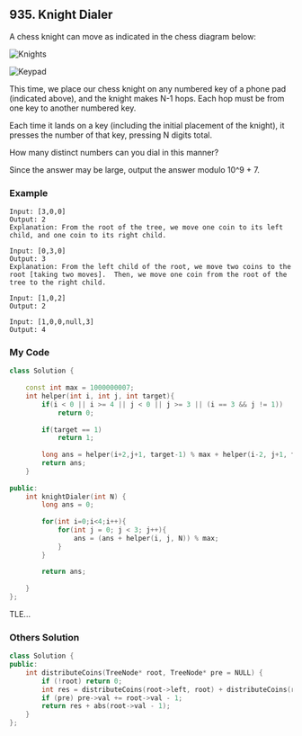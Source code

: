 ## 935. Knight Dialer

A chess knight can move as indicated in the chess diagram below:   

![Knights](https://assets.leetcode.com/uploads/2018/10/12/knight.png "Knights")

![Keypad](https://assets.leetcode.com/uploads/2018/10/30/keypad.png "Keypad")


This time, we place our chess knight on any numbered key of a phone pad (indicated above), and the knight makes N-1 hops.  Each hop must be from one key to another numbered key.

Each time it lands on a key (including the initial placement of the knight), it presses the number of that key, pressing N digits total.

How many distinct numbers can you dial in this manner?

Since the answer may be large, output the answer modulo 10^9 + 7.


### Example
```
Input: [3,0,0]
Output: 2
Explanation: From the root of the tree, we move one coin to its left child, and one coin to its right child.

Input: [0,3,0]
Output: 3
Explanation: From the left child of the root, we move two coins to the root [taking two moves].  Then, we move one coin from the root of the tree to the right child.

Input: [1,0,2]
Output: 2

Input: [1,0,0,null,3]
Output: 4
```

### My Code
```C++
class Solution {
    
    const int max = 1000000007;
    int helper(int i, int j, int target){
        if(i < 0 || i >= 4 || j < 0 || j >= 3 || (i == 3 && j != 1))
            return 0;
        
        if(target == 1)
            return 1;
        
        long ans = helper(i+2,j+1, target-1) % max + helper(i-2, j+1, target-1) % max + helper(i+2, j-1, target-1) % max + helper(i-2, j-1, target-1) % max + helper(i+1, j+2, target-1) % max + helper(i+1, j-2, target-1) % max + helper(i-1, j+2, target-1) % max + helper(i-1, j-2, target-1) % max;
        return ans;
    }
        
public:
    int knightDialer(int N) {
        long ans = 0;
        
        for(int i=0;i<4;i++){
            for(int j = 0; j < 3; j++){
                ans = (ans + helper(i, j, N)) % max;
            }
        }
        
        return ans;
        
    }
};
```
TLE...

### Others Solution
```C++
class Solution {
public:
    int distributeCoins(TreeNode* root, TreeNode* pre = NULL) {
        if (!root) return 0;
        int res = distributeCoins(root->left, root) + distributeCoins(root->right, root);
        if (pre) pre->val += root->val - 1;
        return res + abs(root->val - 1);
    }
};
```


